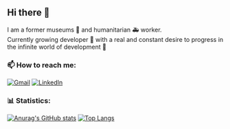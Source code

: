## Hi there 👋

I am a former museums 🏺 and humanitarian 🚑 worker.  
Currently growing developer 🌱 with a real and constant desire to progress in the infinite world of development 🌌

### 📫 How to reach me:
[![Gmail](https://img.shields.io/badge/Gmail-D14836?style=for-the-badge&logo=gmail&logoColor=white)](mailto:roman.lotocki@gmail.com)
[![LinkedIn](https://img.shields.io/badge/linkedin-%230077B5.svg?style=for-the-badge&logo=linkedin&logoColor=white)](https://www.linkedin.com/in/roman-lotocki/)  

### :bar_chart: Statistics:
[![Anurag's GitHub stats](https://github-readme-stats.vercel.app/api?username=RomanLotocki)](https://github.com/anuraghazra/github-readme-stats)
[![Top Langs](https://github-readme-stats.vercel.app/api/top-langs/?username=RomanLotocki&theme=tokyonight&layout=compact)](https://github.com/anuraghazra/github-readme-stats)
</center>
